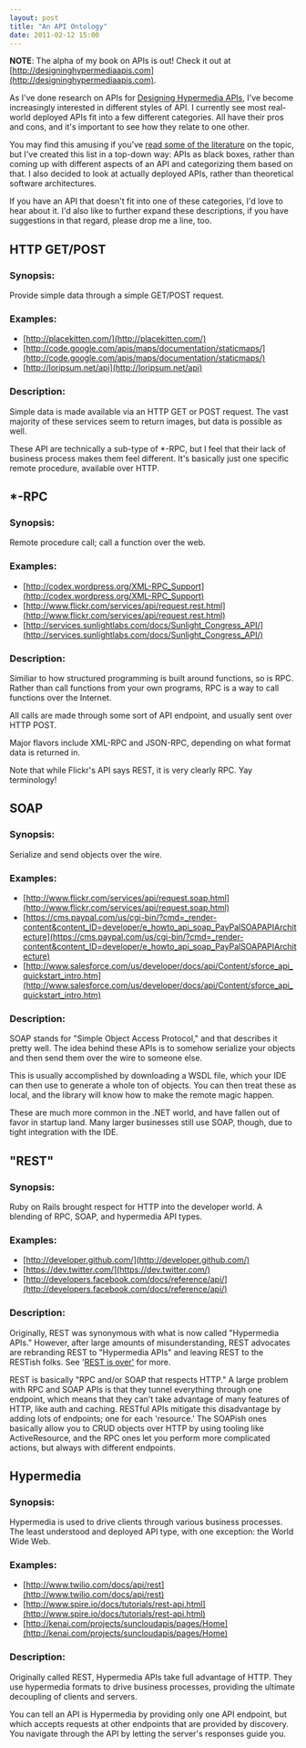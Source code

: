 ```yaml
---
layout: post
title: "An API Ontology"
date: 2011-02-12 15:00
---
```


**NOTE**: The alpha of my book on APIs is out! Check it out at [http://designinghypermediaapis.com](http://designinghypermediaapis.com).

As I've done research on APIs for [Designing Hypermedia APIs](http://designinghypermediaapis.com), I've
become increasingly interested in different styles of API. I currently see most
real-world deployed APIs fit into a few different categories. All have their
pros and cons, and it's important to see how they relate to one other.

You may find this amusing if you've [read some of the
literature](http://www.ics.uci.edu/~fielding/pubs/dissertation/net_arch_styles.htm)
on the topic, but I've created this list in a top-down way: APIs as black
boxes, rather than coming up with different aspects of an API and categorizing
them based on that. I also decided to look at actually deployed APIs, rather
than theoretical software architectures.

If you have an API that doesn't fit into one of these categories, I'd love to
hear about it. I'd also like to further expand these descriptions, if you have
suggestions in that regard, please drop me a line, too.

## HTTP GET/POST

### Synopsis:

Provide simple data through a simple GET/POST request.

### Examples:

* [http://placekitten.com/](http://placekitten.com/)
* [http://code.google.com/apis/maps/documentation/staticmaps/](http://code.google.com/apis/maps/documentation/staticmaps/)
* [http://loripsum.net/api](http://loripsum.net/api)

### Description:

Simple data is made available via an HTTP GET or POST request. The vast majority of
these services seem to return images, but data is possible as well.

These API are technically a sub-type of \*-RPC, but I feel that their lack of business
process makes them feel different. It's basically just one specific remote procedure,
available over HTTP.

## \*-RPC
### Synopsis:

Remote procedure call; call a function over the web.

### Examples:

* [http://codex.wordpress.org/XML-RPC_Support](http://codex.wordpress.org/XML-RPC_Support)
* [http://www.flickr.com/services/api/request.rest.html](http://www.flickr.com/services/api/request.rest.html)
* [http://services.sunlightlabs.com/docs/Sunlight_Congress_API/](http://services.sunlightlabs.com/docs/Sunlight_Congress_API/)

### Description:

Similiar to how structured programming is built around functions, so is RPC.
Rather than call functions from your own programs, RPC is a way to call
functions over the Internet.

All calls are made through some sort of API endpoint, and usually sent
over HTTP POST.

Major flavors include XML-RPC and JSON-RPC, depending on what format data is
returned in.

Note that while Flickr's API says REST, it is very clearly RPC. Yay terminology!

## SOAP
### Synopsis:

Serialize and send objects over the wire.

### Examples:

* [http://www.flickr.com/services/api/request.soap.html](http://www.flickr.com/services/api/request.soap.html)
* [https://cms.paypal.com/us/cgi-bin/?cmd=_render-content&content_ID=developer/e_howto_api_soap_PayPalSOAPAPIArchitecture](https://cms.paypal.com/us/cgi-bin/?cmd=_render-content&content_ID=developer/e_howto_api_soap_PayPalSOAPAPIArchitecture)
* [http://www.salesforce.com/us/developer/docs/api/Content/sforce_api_quickstart_intro.htm](http://www.salesforce.com/us/developer/docs/api/Content/sforce_api_quickstart_intro.htm)

### Description:

SOAP stands for "Simple Object Access Protocol," and that describes it pretty
well. The idea behind these APIs is to somehow serialize your objects and then
send them over the wire to someone else.

This is usually accomplished by downloading a WSDL file, which your IDE can
then use to generate a whole ton of objects. You can then treat these as local,
and the library will know how to make the remote magic happen.

These are much more common in the .NET world, and have fallen out of favor in
startup land. Many larger businesses still use SOAP, though, due to tight
integration with the IDE.

## "REST"

### Synopsis:

Ruby on Rails brought respect for HTTP into the developer world. A blending of
RPC, SOAP, and hypermedia API types.

### Examples:

* [http://developer.github.com/](http://developer.github.com/)
* [https://dev.twitter.com/](https://dev.twitter.com/)
* [http://developers.facebook.com/docs/reference/api/](http://developers.facebook.com/docs/reference/api/)

### Description:

Originally, REST was synonymous with what is now called "Hypermedia APIs."
However, after large amounts of misunderstanding, REST advocates are
rebranding REST to "Hypermedia APIs" and leaving REST to the RESTish folks.
See '[REST is over'](/posts/2012-02-23-rest-is-over) for more.

REST is basically "RPC and/or SOAP that respects HTTP." A large problem with
RPC and SOAP APIs is that they tunnel everything through one endpoint, which
means that they can't take advantage of many features of HTTP, like auth and 
caching. RESTful APIs mitigate this disadvantage by adding lots of endpoints;
one for each 'resource.' The SOAPish ones basically allow you to CRUD objects
over HTTP by using tooling like ActiveResource, and the RPC ones let you
perform more complicated actions, but always with different endpoints.

## Hypermedia

### Synopsis:

Hypermedia is used to drive clients through various business processes. The
least understood and deployed API type, with one exception: the World Wide
Web.

### Examples:

* [http://www.twilio.com/docs/api/rest](http://www.twilio.com/docs/api/rest)
* [http://www.spire.io/docs/tutorials/rest-api.html](http://www.spire.io/docs/tutorials/rest-api.html)
* [http://kenai.com/projects/suncloudapis/pages/Home](http://kenai.com/projects/suncloudapis/pages/Home)

### Description:

Originally called REST, Hypermedia APIs take full advantage of HTTP. They
use hypermedia formats to drive business processes, providing the ultimate
decoupling of clients and servers.

You can tell an API is Hypermedia by providing only one API endpoint, but
which accepts requests at other endpoints that are provided by discovery.
You navigate through the API by letting the server's responses guide you.
